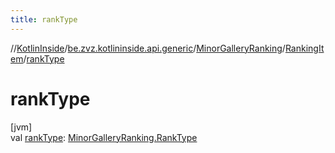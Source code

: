 ```yaml
---
title: rankType
---
```

//[KotlinInside](../../../../index.html)/[be.zvz.kotlininside.api.generic](../../index.html)/[MinorGalleryRanking](../index.html)/[RankingItem](index.html)/[rankType](rank-type.html)



# rankType



[jvm]\
val [rankType](rank-type.html): [MinorGalleryRanking.RankType](../-rank-type/index.html)




